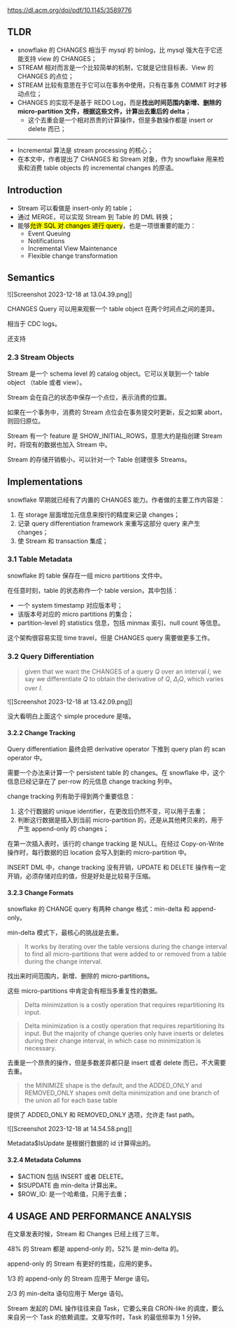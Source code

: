 https://dl.acm.org/doi/pdf/10.1145/3589776

## TLDR

- snowflake 的 CHANGES 相当于 mysql 的 binlog，比 mysql 强大在于它还能支持 view 的 CHANGES；
- STREAM 相对而言是一个比较简单的机制，它就是记住目标表、View 的 CHANGES 的点位；
- STREAM 比较有意思在于它可以在事务中使用，只有在事务 COMMIT 时才移动点位；
- CHANGES 的实现不是基于 REDO Log，而是**找出时间范围内新增、删除的 micro-partition 文件，根据这些文件，计算出去重后的 delta**；
	- 这个去重会是一个相对昂贵的计算操作，但是多数操作都是 insert or delete 而已；

---

- Incremental 算法是 stream processing 的核心；
- 在本文中，作者提出了 CHANGES 和 Stream 对象，作为 snowflake 用来检索和消费 table objects 的 incremental changes 的原语。

## Introduction

- Stream 可以看做是 insert-only 的 table；
- 通过 MERGE，可以实现 Stream 到 Table 的 DML 转换；
- 能够<mark>允许 SQL 对 changes 进行 query</mark>，也是一项很重要的能力：
	- Event Queuing
	- Notifications
	- Incremental View Maintenance
	- Flexible change transformation
## Semantics

![[Screenshot 2023-12-18 at 13.04.39.png]]

CHANGES Query 可以用来观察一个 table object 在两个时间点之间的差异。

相当于 CDC logs。

还支持

### 2.3 Stream Objects

Stream 是一个 schema level 的 catalog object。它可以关联到一个 table object （table 或者 view）。

Stream 会在自己的状态中保存一个点位，表示消费的位置。

如果在一个事务中，消费的 Stream 点位会在事务提交时更新，反之如果 abort，则回归原位。

Stream 有一个 feature 是 SHOW_INITIAL_ROWS，意思大约是指创建 Stream 时，将现有的数据也加入 Stream 中。

Stream 的存储开销极小，可以针对一个 Table 创建很多 Streams。

## Implementations

snowflake 早期就已经有了内置的 CHANGES 能力。作者做的主要工作内容是：

1. 在 storage 层面增加元信息来按行的精度来记录 changes；
2. 记录 query differentiation framework 来重写这部分 query 来产生 changes；
3. 使 Stream 和 transaction 集成；

### 3.1 Table Metadata

snowflake 的 table 保存在一组 micro partitions 文件中。

在任意时刻，table 的状态称作一个 table version，其中包括：

- 一个 system timestamp 对应版本号；
- 该版本号对应的 micro partitions 的集合；
- partition-level 的 statistics 信息，包括 minmax 索引、null count 等信息。

这个架构很容易实现 time travel，但是 CHANGES query 需要做更多工作。


### 3.2 Query Differentiation

> given that we want the CHANGES of a query $Q$ over an interval $I$, we say we differentiate $Q$ to obtain the derivative of $Q$, $Δ_I Q$, which varies over $I$.

![[Screenshot 2023-12-18 at 13.42.09.png]]

没大看明白上面这个 simple procedure 是啥。

#### 3.2.2 Change Tracking

Query differentiation 最终会把 derivative operator 下推到 query plan 的 scan operator 中。

需要一个办法来计算一个 persistent table 的 changes。在 snowflake 中，这个信息已经记录在了 per-row 的元信息 change tracking 列中。

change tracking 列有助于得到两个重要信息：

1. 这个行数据的 unique identifier，在更改后仍然不变，可以用于去重；
2. 判断这行数据是插入到当前 micro-partition 的，还是从其他拷贝来的，用于产生 append-only 的 changes；

在第一次插入表时，该行的 change tracking 是 NULL。在经过 Copy-on-Write 操作时，每行数据的旧 location 会写入到新的 micro-partition 中。

INSERT DML 中，change tracking 没有开销，UPDATE 和 DELETE 操作有一定开销，必须存储对应的值，但是好处是比较易于压缩。

#### 3.2.3 Change Formats

snowflake 的 CHANGE query 有两种 change 格式：min-delta 和 append-only。

min-delta 模式下，最核心的挑战是去重。

> It works by iterating over the table versions during the change interval to find all micro-partitions that were added to or removed from a table during the change interval.


找出来时间范围内，新增、删除的 micro-partitions。

这些 micro-partitions 中肯定会有相当多重复性的数据。

> Delta minimization is a costly operation that requires repartitioning its input.

> Delta minimization is a costly operation that requires repartitioning its input. But the majority of change queries only have inserts or deletes during their change interval, in which case no minimization is necessary.


去重是一个昂贵的操作，但是多数差异都只是 insert 或者 delete 而已，不大需要去重。

> the MINIMIZE shape is the default, and the ADDED_ONLY and REMOVED_ONLY shapes omit delta minimization and one branch of the union all for each base table

提供了 ADDED_ONLY 和 REMOVED_ONLY 选项，允许走 fast path。

![[Screenshot 2023-12-18 at 14.54.58.png]]

Metadata$IsUpdate 是根据行数据的 id 计算得出的。

#### 3.2.4 Metadata Columns

- $ACTION 包括 INSERT 或者 DELETE。
- $ISUPDATE 由 min-delta 计算出来。
- $ROW_ID: 是一个哈希值，只用于去重；

## 4 USAGE AND PERFORMANCE ANALYSIS

在文章发表时候，Stream 和 Changes 已经上线了三年。

48% 的 Stream 都是 append-only 的，52% 是 min-delta 的。

append-only 的 Stream 有更好的性能，应用的更多。

1/3 的 append-only 的 Stream 应用于 Merge 语句。

2/3 的 min-delta 语句应用于 Merge 语句。

Stream 发起的 DML 操作往往来自 Task，它要么来自 CRON-like 的调度，要么来自另一个 Task 的依赖调度。文章写作时，Task 的最低频率为 1 分钟。
